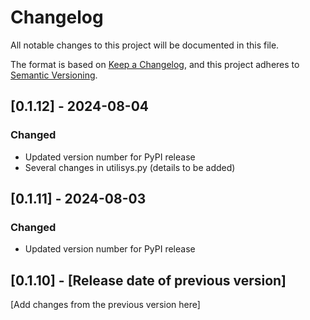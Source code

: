 # Changelog

All notable changes to this project will be documented in this file.

The format is based on [Keep a Changelog](https://keepachangelog.com/en/1.0.0/),
and this project adheres to [Semantic Versioning](https://semver.org/spec/v2.0.0.html).

## [0.1.12] - 2024-08-04

### Changed
- Updated version number for PyPI release
- Several changes in utilisys.py (details to be added)

## [0.1.11] - 2024-08-03

### Changed
- Updated version number for PyPI release

## [0.1.10] - [Release date of previous version]

[Add changes from the previous version here]
